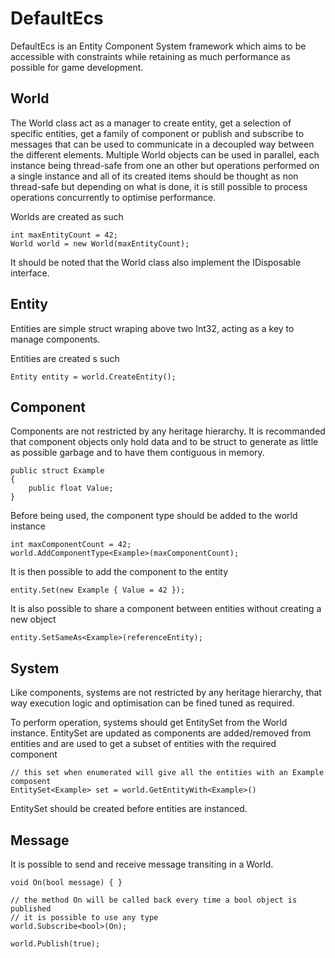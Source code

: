 # DefaultEcs
DefaultEcs is an Entity Component System framework which aims to be accessible with constraints while retaining as much performance as possible for game development.

## World
The World class act as a manager to create entity, get a selection of specific entities, get a family of component or publish and subscribe to messages that can be used to communicate in a decoupled way between the different elements.
Multiple World objects can be used in parallel, each instance being thread-safe from one an other but operations performed on a single instance and all of its created items should be thought as non thread-safe but depending on what is done, it is still possible to process operations concurrently to optimise performance.

Worlds are created as such
```
int maxEntityCount = 42;
World world = new World(maxEntityCount);
```

It should be noted that the World class also implement the IDisposable interface.

## Entity
Entities are simple struct wraping above two Int32, acting as a key to manage components.

Entities are created s such
```
Entity entity = world.CreateEntity();
```

## Component
Components are not restricted by any heritage hierarchy. It is recommanded that component objects only hold data and to be struct to generate as little as possible garbage and to have them contiguous in memory.
```
public struct Example
{
    public float Value;
}
```

Before being used, the component type should be added to the world instance
```
int maxComponentCount = 42;
world.AddComponentType<Example>(maxComponentCount);
```

It is then possible to add the component to the entity
```
entity.Set(new Example { Value = 42 });
```

It is also possible to share a component between entities without creating a new object
```
entity.SetSameAs<Example>(referenceEntity);
```

## System
Like components, systems are not restricted by any heritage hierarchy, that way execution logic and optimisation can be fined tuned as required.

To perform operation, systems should get EntitySet from the World instance. EntitySet are updated as components are added/removed from entities and are used to get a subset of entities with the required component
```
// this set when enumerated will give all the entities with an Example composent
EntitySet<Example> set = world.GetEntityWith<Example>()
```

EntitySet should be created before entities are instanced.

## Message
It is possible to send and receive message transiting in a World.
```
void On(bool message) { }

// the method On will be called back every time a bool object is published
// it is possible to use any type
world.Subscribe<bool>(On);

world.Publish(true);
```